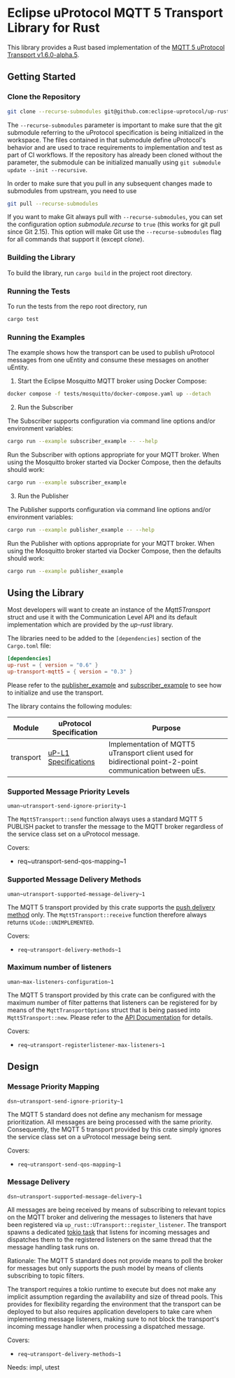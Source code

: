 # Eclipse uProtocol MQTT 5 Transport Library for Rust

This library provides a Rust based implementation of the [MQTT 5 uProtocol Transport v1.6.0-alpha.5](https://github.com/eclipse-uprotocol/up-spec/blob/v1.6.0-alpha.5/up-l1/mqtt_5.adoc).

## Getting Started

### Clone the Repository

```sh
git clone --recurse-submodules git@github.com:eclipse-uprotocol/up-rust
```

The `--recurse-submodules` parameter is important to make sure that the git submodule referring to the uProtocol specification is being initialized in the workspace. The files contained in that submodule define uProtocol's behavior and are used to trace requirements to implementation and test as part of CI workflows.
If the repository has already been cloned without the parameter, the submodule can be initialized manually using `git submodule update --init --recursive`.

In order to make sure that you pull in any subsequent changes made to submodules from upstream, you need to use

```sh
git pull --recurse-submodules
```

If you want to make Git always pull with `--recurse-submodules`, you can set the configuration option *submodule.recurse* to `true` (this works for git pull since Git 2.15). This option will make Git use the `--recurse-submodules` flag for all commands that support it (except *clone*).

### Building the Library

To build the library, run `cargo build` in the project root directory.

### Running the Tests

To run the tests from the repo root directory, run
```bash
cargo test
```

### Running the Examples

The example shows how the transport can be used to publish uProtocol messages from one uEntity and consume these messages on another uEntity.

1. Start the Eclipse Mosquitto MQTT broker using Docker Compose:

```bash
docker compose -f tests/mosquitto/docker-compose.yaml up --detach
```

2. Run the Subscriber

The Subscriber supports configuration via command line options and/or environment variables:

```bash
cargo run --example subscriber_example -- --help
```

Run the Subscriber with options appropriate for your MQTT broker. When using the Mosquitto broker started via Docker Compose, then the defaults should work:

```bash
cargo run --example subscriber_example
```

3. Run the Publisher

The Publisher supports configuration via command line options and/or environment variables:

```bash
cargo run --example publisher_example -- --help
```

Run the Publisher with options appropriate for your MQTT broker. When using the Mosquitto broker started via Docker Compose, then the defaults should work:

```bash
cargo run --example publisher_example
```

## Using the Library

Most developers will want to create an instance of the *Mqtt5Transport* struct and use it with the Communication Level API and its default implementation
which are provided by the *up-rust* library.

The libraries need to be added to the `[dependencies]` section of the `Cargo.toml` file:

```toml
[dependencies]
up-rust = { version = "0.6" }
up-transport-mqtt5 = { version = "0.3" }
```

Please refer to the [publisher_example](/examples/publisher_example.rs) and [subscriber_example](/examples/subscriber_example.rs) to see how to initialize and use the transport.

The library contains the following modules:

| Module    | uProtocol Specification                                                                                 | Purpose                                                                                                   |
| --------- | ------------------------------------------------------------------------------------------------------- | --------------------------------------------------------------------------------------------------------- |
| transport | [uP-L1 Specifications](https://github.com/eclipse-uprotocol/uprotocol-spec/blob/v1.6.0-alpha.5/up-l1/README.adoc) | Implementation of MQTT5 uTransport client used for bidirectional point-2-point communication between uEs. |

### Supported Message Priority Levels
`uman~utransport-send-ignore-priority~1`

The `Mqtt5Transport::send` function always uses a standard MQTT 5 PUBLISH packet to transfer the message to the MQTT broker regardless of the service class set on a uProtocol message.

Covers:
- req~utransport-send-qos-mapping~1

### Supported Message Delivery Methods
`uman~utransport-supported-message-delivery~1`

The MQTT 5 transport provided by this crate supports the [push delivery method](https://github.com/eclipse-uprotocol/up-spec/blob/v1.6.0-alpha.5/up-l1/README.adoc#5-message-delivery) only.
The `Mqtt5Transport::receive` function therefore always returns `UCode::UNIMPLEMENTED`.

Covers:
- `req~utransport-delivery-methods~1`

### Maximum number of listeners
`uman~max-listeners-configuration~1`

The MQTT 5 transport provided by this crate can be configured with the maximum number of filter patterns that listeners can be registered for by means of the `MqttTransportOptions` struct that is being passed into `Mqtt5Transport::new`.
Please refer to the [API Documentation](https://docs.rs/up-transport-mqtt5/) for details.

Covers:
- `req~utransport-registerlistener-max-listeners~1`

## Design

### Message Priority Mapping
`dsn~utransport-send-ignore-priority~1`

The MQTT 5 standard does not define any mechanism for message prioritization. All messages are being processed with the same priority.
Consequently, the MQTT 5 transport provided by this crate simply ignores the service class set on a uProtocol message being sent.

Covers:
- `req~utransport-send-qos-mapping~1`

### Message Delivery
`dsn~utransport-supported-message-delivery~1`

All messages are being received by means of subscribing to relevant topics on the MQTT broker and delivering the messages to listeners that have been registered via `up_rust::UTransport::register_listener`.
The transport spawns a dedicated [tokio task](https://tokio.rs/tokio/tutorial/spawning#tasks) that listens for incoming messages and dispatches them to the registered listeners on the same thread that the message handling task runs on.

Rationale:
The MQTT 5 standard does not provide means to poll the broker for messages but only supports the push model by means of clients subscribing to topic filters.

The transport requires a tokio runtime to execute but does not make any implicit assumption regarding the availability and size of thread pools. This provides for flexibility regarding the environment that the transport can be deployed to but also requires application developers to take care when implementing message listeners, making sure to not block the transport's incoming message handler when processing a dispatched message.

Covers:
- `req~utransport-delivery-methods~1`

Needs: impl, utest

